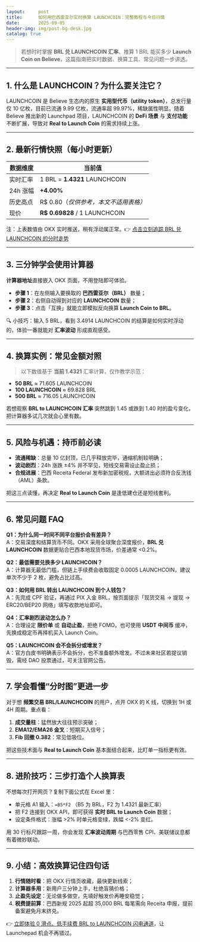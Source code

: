 ```yaml
---
layout:     post
title:      如何用巴西雷亚尔实时换算 LAUNCHCOIN：完整教程与今日行情
date:       2025-09-05
header-img: img/post-bg-desk.jpg
catalog: true
---
```


> 若想时时掌握 **BRL 兑 LAUNCHCOIN 汇率**、推算 1 BRL 能买多少 **Launch Coin on Believe**，这篇指南把实时数据、换算工具、常见问题一步讲透。

---

## 1. 什么是 LAUNCHCOIN？为什么要关注它？

LAUNCHCOIN 是 Believe 生态内的原生 **实用型代币（utility token）**，总发行量仅 10 亿枚，目前已流通 9.99 亿枚，流通率超 99.97%，稀缺属性明显。随着 Believe 推出新的 Launchpad 项目，LAUNCHCOIN 的 **DeFi 场景** 与 **支付功能** 不断扩展，导致对 **Real to Launch Coin** 的需求持续上涨。

---

## 2. 最新行情快照（每小时更新）

| 数据维度 | 当前值 |
|---|---|
| 实时汇率 | 1 BRL = **1.4321** LAUNCHCOIN |
| 24h 涨幅 | **+4.00%** |
| 历史高点 | R$ 0.80（*仅供参考，本文不适用表格）* |
| 现价 | **R$ 0.69828** / 1 LAUNCHCOIN |

注：上表数值由 OKX 实时推送，稍有浮动属正常。👉 [点击立刻追踪 BRL 兑 LAUNCHCOIN 的分时走势](https://okxdog.com/)

---

## 3. 三分钟学会使用计算器

**计算器地址**直接嵌入 OKX 页面，不用登陆即可体验。

- **步骤 1**：在左侧输入要换取的 **巴西雷亚尔（BRL）** 数量；  
- **步骤 2**：右侧自动得到对应的 **LAUNCHCOIN** 数量；  
- **步骤 3**：点击「互换」就能立即模拟反向换算 **Launch Coin to BRL**。

🔍 小技巧：输入 5 BRL，看到 3.4914 LAUNCHCOIN 的结算是如何实时浮动的，体验一番就能对 **汇率波动** 形成直观感受。

---

## 4. 换算实例：常见金额对照

> 以下数值基于 **当前 1.4321** 汇率计算，仅作教学示范：

- **50 BRL** ≈ 71.605 LAUNCHCOIN  
- **100 LAUNCHCOIN** ≈ 69.828 BRL  
- **500 BRL** ≈ 716.05 LAUNCHCOIN  

若想观察 **BRL to LAUNCHCOIN 汇率** 突然跳到 1.45 或跌到 1.40 时的盈亏变化，把计算器多试几次就会心里有数。

---

## 5. 风险与机遇：持币前必读

- **流通稀缺**：总量 10 亿封顶，已几乎释放完毕，通缩机制较明确；  
- **波动剧烈**：24h 涨跌 ±4% 并不罕见，短线交易需设止盈止损；  
- **合规进展**：巴西 Receita Federal 发布新加密税规，大额进出必须符合反洗钱（AML）条款。  

把这三点读懂，再决定 **Real to Launch Coin** 是逢低建仓还是短线套利。

---

## 6. 常见问题 FAQ

**Q1：为什么同一时间不同平台报价会有差异？**  
A：交易深度和结算货币不同。OKX 采用全球聚合深度报价，**BRL 兑 LAUNCHCOIN** 数据更贴合巴西本地现货市场，价差通常 <0.2%。

**Q2：最低需要兑换多少 LAUNCHCOIN？**  
A：计算器无最低门槛，但链上手续费会收取固定 0.0005 LAUNCHCOIN，建议单次不少于 2 枚，避免占比过高。

**Q3：如何用 BRL 转出 LAUNCHCOIN 到个人钱包？**  
A：先完成 CPF 验证，再通过 PIX 入金 BRL，按页面提示「现货交易 → 提现 → ERC20/BEP20 网络」填写收款地址即可。

**Q4：汇率剧烈波动怎么办？**  
A：合理设定 **限价单** 或 **自动止盈**，拒绝 FOMO。也可使用 **USDT 中间币** 缓冲，先换成稳定币再择机买入 Launch Coin。

**Q5：LAUNCHCOIN 会不会拆分或增发？**  
A：官方白皮书明确表示不会拆分，也不准备额外增发。不过未来社区若提议销毁，需经 DAO 投票通过，可关注官网公告。

---

## 7. 学会看懂“分时图”更进一步

对于想 **频繁交易 BRL/LAUNCHCOIN** 的用户，点开 OKX 的 K 线，切换到 1H 或 4H 周期。重点看：

1. **成交量柱**：猛然放大往往预示突破；  
2. **EMA12/EMA26 金叉**：短期买入信号；  
3. **Fib 回撤 0.382**：常见低吸位。

把这些技术面与 **Real to Launch Coin** 基本面结合起来，比盯单一指标更有效。

---

## 8. 进阶技巧：三步打造个人换算表

不想每次打开网页？复制下面公式在 Excel 里：

- 单元格 A1 输入：`=B5*F2` （B5 为 BRL，F2 为 1.4321 最新汇率）  
- 把 F2 连接到 OKX API，即可获得 **实时 BRL to Launch Coin** 数据；  
- 设定条件格式：涨幅 >2% 时单元格变绿，跌幅 <-2% 变红。  

用 30 行标尺跟踪一周，你会发现 **汇率波动周期** 与巴西零售 CPI、美联储议息都有着微妙联动。

---

## 9. 小结：高效换算记住四句话

1. **行情随时看**：把 OKX 行情页收藏，最快更新线索；  
2. **计算器多用**：新用户三分钟上手，杜绝盲猜价格；  
3. **止盈先设定**：无论做多做空，先填好触发价再睡安稳觉；  
4. **税费提前算**：巴西新规 2025 起超 35,000 BRL 每笔需向 Receita 申报，提前备案避免月末挤兑。  

👉 [立即体验 0 滑点、低手续费 BRL to LAUNCHCOIN 闪电通道](https://okxdog.com/)，让 Launchepad 机会不再错过。